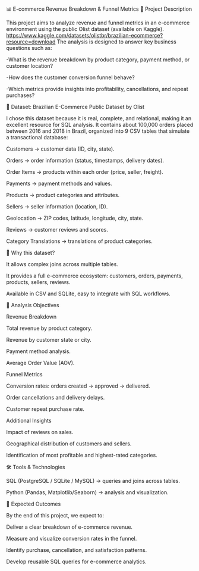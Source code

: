 📊 E-commerce Revenue Breakdown & Funnel Metrics
📌 Project Description

This project aims to analyze revenue and funnel metrics in an e-commerce environment using the public Olist dataset (available on Kaggle).
https://www.kaggle.com/datasets/olistbr/brazilian-ecommerce?resource=download
The analysis is designed to answer key business questions such as:

-What is the revenue breakdown by product category, payment method, or customer location?

-How does the customer conversion funnel behave?

-Which metrics provide insights into profitability, cancellations, and repeat purchases?

📂 Dataset: Brazilian E-Commerce Public Dataset by Olist

I chose this dataset because it is real, complete, and relational, making it an excellent resource for SQL analysis. It contains about 100,000 orders placed between 2016 and 2018 in Brazil, organized into 9 CSV tables that simulate a transactional database:

Customers → customer data (ID, city, state).

Orders → order information (status, timestamps, delivery dates).

Order Items → products within each order (price, seller, freight).

Payments → payment methods and values.

Products → product categories and attributes.

Sellers → seller information (location, ID).

Geolocation → ZIP codes, latitude, longitude, city, state.

Reviews → customer reviews and scores.

Category Translations → translations of product categories.

📌 Why this dataset?

It allows complex joins across multiple tables.

It provides a full e-commerce ecosystem: customers, orders, payments, products, sellers, reviews.

Available in CSV and SQLite, easy to integrate with SQL workflows.

🎯 Analysis Objectives

Revenue Breakdown

Total revenue by product category.

Revenue by customer state or city.

Payment method analysis.

Average Order Value (AOV).

Funnel Metrics

Conversion rates: orders created → approved → delivered.

Order cancellations and delivery delays.

Customer repeat purchase rate.

Additional Insights

Impact of reviews on sales.

Geographical distribution of customers and sellers.

Identification of most profitable and highest-rated categories.

🛠️ Tools & Technologies

SQL (PostgreSQL / SQLite / MySQL) → queries and joins across tables.

Python (Pandas, Matplotlib/Seaborn) → analysis and visualization.


🚀 Expected Outcomes

By the end of this project, we expect to:

Deliver a clear breakdown of e-commerce revenue.

Measure and visualize conversion rates in the funnel.

Identify purchase, cancellation, and satisfaction patterns.

Develop reusable SQL queries for e-commerce analytics.



